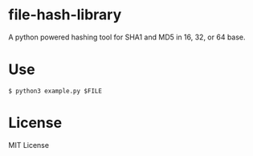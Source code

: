 # file-hash-library

A python powered hashing tool for SHA1 and MD5 in 16, 32, or 64 base.

# Use

```
$ python3 example.py $FILE
```

# License

MIT License
